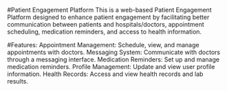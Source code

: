 #Patient Engagement Platform
This is a web-based Patient Engagement Platform designed to enhance patient engagement by facilitating better communication between patients and hospitals/doctors, appointment scheduling, medication reminders, and access to health information.

#Features:
Appointment Management: Schedule, view, and manage appointments with doctors.
Messaging System: Communicate with doctors through a messaging interface.
Medication Reminders: Set up and manage medication reminders.
Profile Management: Update and view user profile information.
Health Records: Access and view health records and lab results.
